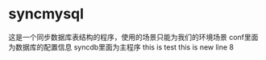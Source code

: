 # syncmysql

这是一个同步数据库表结构的程序，使用的场景只能为我们的环境场景
conf里面为数据库的配置信息
syncdb里面为主程序
this is test
this is new line
8
